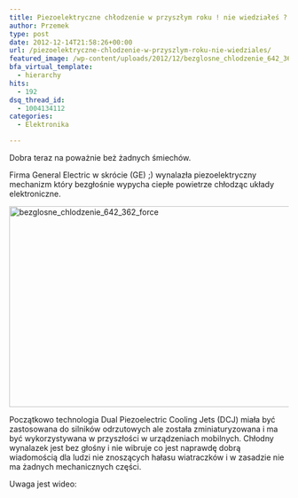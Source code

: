 ```yaml
---
title: Piezoelektryczne chłodzenie w przyszłym roku ! nie wiedziałeś ?
author: Przemek
type: post
date: 2012-12-14T21:58:26+00:00
url: /piezoelektryczne-chlodzenie-w-przyszlym-roku-nie-wiedziales/
featured_image: /wp-content/uploads/2012/12/bezglosne_chlodzenie_642_362_force.jpg
bfa_virtual_template:
  - hierarchy
hits:
  - 192
dsq_thread_id:
  - 1004134112
categories:
  - Elektronika

---
```

Dobra teraz na poważnie beż żadnych śmiechów.

Firma General Electric w skrócie (GE) ;) wynalazła piezoelektryczny mechanizm który bezgłośnie wypycha ciepłe powietrze chłodząc układy elektroniczne.<!--more-->

<a href="http://techfreak.pl/piezoelektryczne-chlodzenie-w-przyszlym-roku-nie-wiedziales/bezglosne_chlodzenie_642_362_force/" rel="attachment wp-att-292"><img class="aligncenter size-full wp-image-292" alt="bezglosne_chlodzenie_642_362_force" src="http://techfreak.pl/wp-content/uploads/2012/12/bezglosne_chlodzenie_642_362_force.jpg" width="642" height="362" /></a>

Początkowo technologia Dual Piezoelectric Cooling Jets (DCJ) miała być zastosowana do silników odrzutowych ale została zminiaturyzowana i ma być wykorzystywana w przyszłości w urządzeniach mobilnych. Chłodny wynalazek jest bez głośny i nie wibruje co jest naprawdę dobrą wiadomością dla ludzi nie znoszących hałasu wiatraczków i w zasadzie nie ma żadnych mechanicznych części.

Uwaga jest wideo: